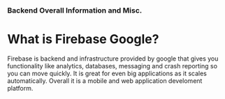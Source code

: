 ### Backend Overall Information and Misc. 

# What is Firebase Google?
Firebase is backend and infrastructure provided by google that gives you functionality like analytics, databases, messaging and crash reporting so you can move quickly. It is great for even big applications as it scales automatically. Overall it is a mobile and web application develoment platform. 